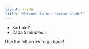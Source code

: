 ```yaml
---
layout: slide
title: "Welcome to our second slide!"
---
```

- Barbate? 
- Cada 5 minutos...

Use the left arrow to go back!
